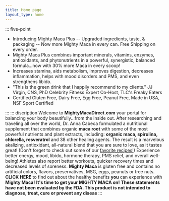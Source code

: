 ```yaml
---
title: Home page
layout_type: home
---
```

::: five-point
    <ul>
        <li class="point-1">Introducing Mighty Maca Plus -- Upgraded ingredients, taste, & packaging -- Now more Mighty Maca in every can. Free Shipping on every order.</li>
        <li class="point-2">Mighty Maca Plus combines important minerals, vitamins, enzymes, antioxidants, and phytonutrients in a powerful, synergistic, balanced formula...now with 30% more Maca in every scoop!</li>
        <li class="point-3">Increases stamina, aids metabolism, improves digestion, decreases inflammation, helps with mood disorders and PMS, and even strengthens libido.</li>
        <li class="point-4">"This is the green drink that I happily recommend to my clients." JJ Virgin, CNS, PhD Celebrity Fitness Expert Co-Host, TLC's Freaky Eaters</li>
        <li class="point-5">Certified Gluten Free, Dairy Free, Egg Free, Peanut Free, Made in USA, NSF Sport Certified</li>
    </ul>
:::
::: discription
    Welcome to **MightyMacaDirect.com** your portal for balancing your body beautifully...from the inside out.
    After researching and traveling all over the world, Dr. Anna Cabeca formulated a nutritional supplement that combines organic **maca root** with some of the most powerful nutrients and plant extracts, including: **organic maca, spirulina, chlorella, resveratrol** and 38 other healing agents.
    The result is a marvelous akalizing, antioxidant, all-natural blend that you are sure to love, as it tastes great!  (Don't forget to check out some of our <a href="">favorite recipes!</a>)
    Experience better energy, mood, libido, hormone therapy, PMS relief, and overall well-being!  Athletes also report better workouts, quicker recovery times and decreased levels of soreness.
    **Mighty Maca** is gluten free and contains no artificial colors, flavors, preservatives, MSG, eggs, peanuts or tree nuts.
    **CLICK HERE** to find out about the healthy benefits **you** can experience with **Mighty Maca!** 
    **It's time to get your MIGHTY MACA on!**
    __These statements have not been evaluated by the FDA. This product is not intended to diagnose, treat, cure or prevent any diseas__
:::
